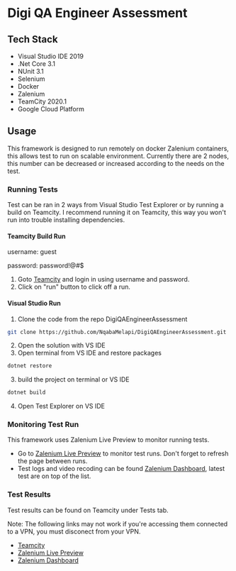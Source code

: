# Digi QA Engineer Assessment


## Tech Stack
* Visual Studio IDE 2019
* .Net Core 3.1
* NUnit 3.1
* Selenium
* Docker
* Zalenium
* TeamCity 2020.1
* Google Cloud Platform

## Usage

This framework is designed to run remotely on docker Zalenium containers, this allows test to run on scalable environment. Currently there are 2 nodes, this number can be decreased or increased according to the needs on the test.

### Running Tests

Test can be ran in 2 ways from Visual Studio Test Explorer or by running a build on Teamcity. I recommend running it on Teamcity, this way you won't run into trouble installing dependencies.

#### Teamcity Build Run

username: guest

password: password!@#$

1. Goto [Teamcity](http://35.184.125.21:8111/viewType.html?buildTypeId=) and login in using username and password.
2. Click on "run" button to click off a run.


#### Visual Studio Run

1. Clone the code from the repo DigiQAEngineerAssessment
```bash
git clone https://github.com/NqabaMelapi/DigiQAEngineerAssessment.git
```
2. Open the solution with VS IDE 
3. Open terminal from VS IDE and restore packages
```bash
dotnet restore
```
3. build the project on terminal or VS IDE 
```bash
dotnet build
```
4. Open Test Explorer on VS IDE

### Monitoring Test Run

This framework uses Zalenium Live Preview to monitor running tests.
* Go to [Zalenium Live Preview](http://35.184.125.21:4444/grid/admin/live) to monitor test runs. Don't forget to refresh the page between runs.
* Test logs and video recoding can be found [Zalenium Dashboard](http://35.184.125.21:4444/dashboard/), latest test are on top of the list.

### Test Results
Test results can be found on Teamcity under Tests tab.


Note:
The following links may not work if you're accessing them connected to a VPN, you must disconect from your VPN.

* [Teamcity](http://35.184.125.21:8111/viewType.html?buildTypeId=Build_CIBDigitalTech)
* [Zalenium Live Preview](http://35.184.125.21:4444/grid/admin/live)
* [Zalenium Dashboard](http://35.184.125.21:4444/dashboard/)

